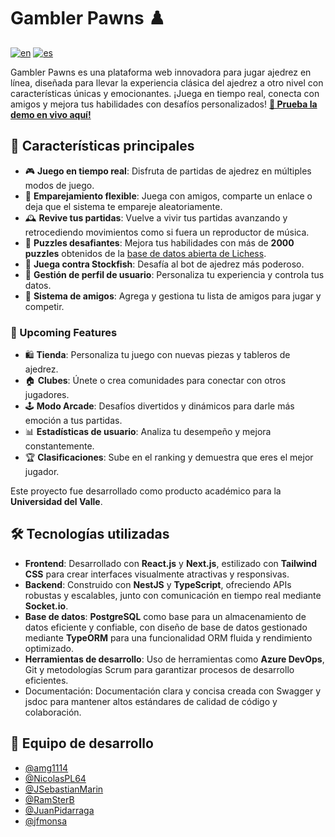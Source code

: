 # Gambler Pawns ♟️

[![en](https://img.shields.io/badge/lang-en-red.svg)](https://github.com/jfmonsa/AtlasBooks-front/blob/main/README.md)
[![es](https://img.shields.io/badge/lang-es-red.svg)](https://github.com/jfmonsa/AtlasBooks-front/blob/main/README-es.md)

Gambler Pawns es una plataforma web innovadora para jugar ajedrez en línea, diseñada para llevar la experiencia clásica del ajedrez a otro nivel con características únicas y emocionantes. ¡Juega en tiempo real, conecta con amigos y mejora tus habilidades con desafíos personalizados!
**[🚀 Prueba la demo en vivo aquí!](https://gamblerpawns.up.railway.app/)**

## 🌟 Características principales

- 🎮 **Juego en tiempo real**: Disfruta de partidas de ajedrez en múltiples modos de juego.
- 🤝 **Emparejamiento flexible**: Juega con amigos, comparte un enlace o deja que el sistema te empareje aleatoriamente.
- 🕰️ **Revive tus partidas**: Vuelve a vivir tus partidas avanzando y retrocediendo movimientos como si fuera un reproductor de música.
- 🧩 **Puzzles desafiantes**: Mejora tus habilidades con más de **2000 puzzles** obtenidos de la [base de datos abierta de Lichess](https://database.lichess.org/#puzzles).
- 🤖 **Juega contra Stockfish**: Desafía al bot de ajedrez más poderoso.
- 👤 **Gestión de perfil de usuario**: Personaliza tu experiencia y controla tus datos.
- 👫 **Sistema de amigos**: Agrega y gestiona tu lista de amigos para jugar y competir.

### 🚀 Upcoming Features

- 🛍️ **Tienda**: Personaliza tu juego con nuevas piezas y tableros de ajedrez.
- 🏠 **Clubes**: Únete o crea comunidades para conectar con otros jugadores.
- 🕹️ **Modo Arcade**: Desafíos divertidos y dinámicos para darle más emoción a tus partidas.
- 📊 **Estadísticas de usuario**: Analiza tu desempeño y mejora constantemente.
- 🏆 **Clasificaciones**: Sube en el ranking y demuestra que eres el mejor jugador.

Este proyecto fue desarrollado como producto académico para la **Universidad del Valle**.

## 🛠️ Tecnologías utilizadas

- **Frontend**: Desarrollado con **React.js** y **Next.js**, estilizado con **Tailwind CSS** para crear interfaces visualmente atractivas y responsivas.
- **Backend**: Construido con **NestJS** y **TypeScript**, ofreciendo APIs robustas y escalables, junto con comunicación en tiempo real mediante **Socket.io**.
- **Base de datos**: **PostgreSQL** como base para un almacenamiento de datos eficiente y confiable, con diseño de base de datos gestionado mediante **TypeORM** para una funcionalidad ORM fluida y rendimiento optimizado.
- **Herramientas de desarrollo**: Uso de herramientas como **Azure DevOps**, Git y metodologías Scrum para garantizar procesos de desarrollo eficientes.
- Documentación: Documentación clara y concisa creada con Swagger y jsdoc para mantener altos estándares de calidad de código y colaboración.

## 👥 Equipo de desarrollo

- [@amg1114](https://www.github.com/amg1114)
- [@NicolasPL64](https://www.github.com/NicolasPL64)
- [@JSebastianMarin](https://www.github.com/JSebastianMarin)
- [@RamSterB](https://www.github.com/RamSterB)
- [@JuanPidarraga](https://www.github.com/JuanPidarraga)
- [@jfmonsa](https://www.github.com/jfmonsa)
